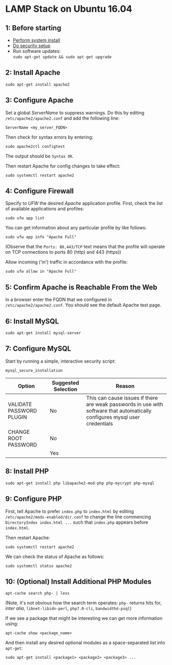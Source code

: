 LAMP Stack on Ubuntu 16.04
==========================

1: Before starting
------------------

- [Perform system install][link01]
- [Do security setup][link01]
- Run software updates:  
  `sudo apt-get update && sudo apt-get upgrade`


2: Install Apache
-----------------

`sudo apt-get install apache2`


3: Configure Apache
-------------------

Set a global *ServerName* to suppress warnings. Do this by editing `/etc/apache2/apache2.conf` and add the following line:

```
ServerName <my_server_FQDN>
```

Then check for syntax errors by entering:

```
sudo apache2ctl configtest
```

The output should be `Syntax OK`.

Then restart Apache for config changes to take effect:

```
sudo systemctl restart apache2
```


4: Configure Firewall
---------------------

Specify to *UFW* the desired *Apache* application profile. First, check the list of available applications and profiles:

```
sudo ufw app list
```

You can get information about any particular profile by like follows:

```
sudo ufw app info "Apache Full"
```

(Observe that the `Ports: 80,443/TCP` text means that the profile will operate on TCP connections to ports 80 (http) and 443 (https))

Allow incoming ('in') traffic in accordance with the profile:

```
sudo ufw allow in "Apache Full"
```


5: Confirm Apache is Reachable From the Web
-------------------------------------------

In a browser enter the FQDN that we configured in `/etc/apache2/apache2.conf`. You should see the default Apache test page.


6: Install MySQL
----------------

```
sudo apt-get install mysql-server
```

7: Configure MySQL
------------------

Start by running a simple, interactive security script:

```
mysql_secure_installation
```

Option                   | Suggested Selection | Reason
-------------------------|---------------------|---------
VALIDATE PASSWORD PLUGIN | No                  | This can cause issues if there are weak passwords in use with software that automatically configures mysql user credentials
CHANGE ROOT PASSWORD     | No                  |  
<all other questions>    | Yes                 |  


8: Install PHP
--------------

```
sudo apt-get install php libapache2-mod-php php-mycrypt php-mysql
```


9: Configure PHP
----------------

First, tell Apache to prefer `index.php` to `index.html` by editing `/etc/apache2/mods-enabled/dir.conf` to change the line commencing `DirectoryIndex index.html ...` such that `index.php` appears before `index.html`.

Then restart Apache:

```
sudo systemctl restart apache2
```

We can check the status of Apache as follows:

```
sudo systemctl status apache2
```


10: (Optional) Install Additional PHP Modules
---------------------------------------------

```
apt-cache search php- | less
```

(Note, it's not obvious how the search term operates: `php-` returns hits for, *inter alia*, `libnet-libidn-perl`, `php7.0-cli`, `bandwidthd-psql`)

If we see a package that might be interesting we can get more information using:

```
apt-cache show <package_name>
```

And then install any desired optional modules as a space-separated list into `apt-get`:

```
sudo apt-get install <package1> <package2> <package3> ...
```



[link01]: https://github.com/Crossroadsman/ServerAdmin/blob/master/LinodeAdminChecklist.md
